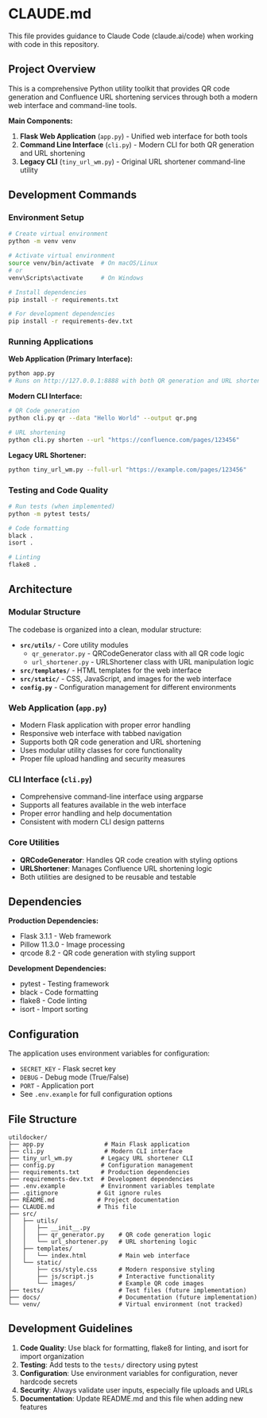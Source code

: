 # CLAUDE.md

This file provides guidance to Claude Code (claude.ai/code) when working with code in this repository.

## Project Overview

This is a comprehensive Python utility toolkit that provides QR code generation and Confluence URL shortening services through both a modern web interface and command-line tools.

**Main Components:**
1. **Flask Web Application** (`app.py`) - Unified web interface for both tools
2. **Command Line Interface** (`cli.py`) - Modern CLI for both QR generation and URL shortening
3. **Legacy CLI** (`tiny_url_wm.py`) - Original URL shortener command-line utility

## Development Commands

### Environment Setup
```bash
# Create virtual environment
python -m venv venv

# Activate virtual environment
source venv/bin/activate  # On macOS/Linux
# or
venv\Scripts\activate     # On Windows

# Install dependencies
pip install -r requirements.txt

# For development dependencies
pip install -r requirements-dev.txt
```

### Running Applications

**Web Application (Primary Interface):**
```bash
python app.py
# Runs on http://127.0.0.1:8888 with both QR generation and URL shortening
```

**Modern CLI Interface:**
```bash
# QR Code generation
python cli.py qr --data "Hello World" --output qr.png

# URL shortening
python cli.py shorten --url "https://confluence.com/pages/123456"
```

**Legacy URL Shortener:**
```bash
python tiny_url_wm.py --full-url "https://example.com/pages/123456"
```

### Testing and Code Quality
```bash
# Run tests (when implemented)
python -m pytest tests/

# Code formatting
black .
isort .

# Linting
flake8 .
```

## Architecture

### Modular Structure
The codebase is organized into a clean, modular structure:

- **`src/utils/`** - Core utility modules
  - `qr_generator.py` - QRCodeGenerator class with all QR code logic
  - `url_shortener.py` - URLShortener class with URL manipulation logic
- **`src/templates/`** - HTML templates for the web interface
- **`src/static/`** - CSS, JavaScript, and images for the web interface
- **`config.py`** - Configuration management for different environments

### Web Application (`app.py`)
- Modern Flask application with proper error handling
- Responsive web interface with tabbed navigation
- Supports both QR code generation and URL shortening
- Uses modular utility classes for core functionality
- Proper file upload handling and security measures

### CLI Interface (`cli.py`)
- Comprehensive command-line interface using argparse
- Supports all features available in the web interface
- Proper error handling and help documentation
- Consistent with modern CLI design patterns

### Core Utilities
- **QRCodeGenerator**: Handles QR code creation with styling options
- **URLShortener**: Manages Confluence URL shortening logic
- Both utilities are designed to be reusable and testable

## Dependencies

**Production Dependencies:**
- Flask 3.1.1 - Web framework
- Pillow 11.3.0 - Image processing
- qrcode 8.2 - QR code generation with styling support

**Development Dependencies:**
- pytest - Testing framework
- black - Code formatting
- flake8 - Code linting
- isort - Import sorting

## Configuration

The application uses environment variables for configuration:
- `SECRET_KEY` - Flask secret key
- `DEBUG` - Debug mode (True/False)
- `PORT` - Application port
- See `.env.example` for full configuration options

## File Structure

```
utildocker/
├── app.py                 # Main Flask application
├── cli.py                 # Modern CLI interface
├── tiny_url_wm.py        # Legacy URL shortener CLI
├── config.py             # Configuration management
├── requirements.txt      # Production dependencies
├── requirements-dev.txt  # Development dependencies
├── .env.example          # Environment variables template
├── .gitignore           # Git ignore rules
├── README.md            # Project documentation
├── CLAUDE.md            # This file
├── src/
│   ├── utils/
│   │   ├── __init__.py
│   │   ├── qr_generator.py    # QR code generation logic
│   │   └── url_shortener.py   # URL shortening logic
│   ├── templates/
│   │   └── index.html         # Main web interface
│   └── static/
│       ├── css/style.css      # Modern responsive styling
│       ├── js/script.js       # Interactive functionality
│       └── images/            # Example QR code images
├── tests/                     # Test files (future implementation)
├── docs/                      # Documentation (future implementation)
└── venv/                      # Virtual environment (not tracked)
```

## Development Guidelines

1. **Code Quality**: Use black for formatting, flake8 for linting, and isort for import organization
2. **Testing**: Add tests to the `tests/` directory using pytest
3. **Configuration**: Use environment variables for configuration, never hardcode secrets
4. **Security**: Always validate user inputs, especially file uploads and URLs
5. **Documentation**: Update README.md and this file when adding new features